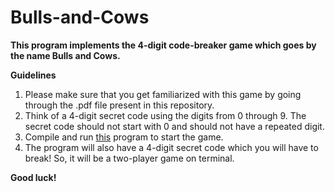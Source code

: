 # Bulls-and-Cows
<b> This program implements the 4-digit code-breaker game which goes by the name Bulls and Cows. </b>

<b> Guidelines </b>
1. Please make sure that you get familiarized with this game by going through the .pdf file present in this repository.<br>
2. Think of a 4-digit secret code using the digits from 0 through 9. The secret code should not start with 0 and should not have a repeated digit. <br>
3. Compile and run <a href="http://10.250.8.18/iitdhcd-new/pro0.php">this</a> program to start the game. <br>
4. The program will also have a 4-digit secret code which you will have to break! So, it will be a two-player game on terminal.<br>

<b> Good luck! <b>
